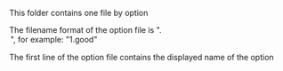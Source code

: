 This folder contains one file by option

The filename format of the option file is "<position>.<option id>", for example: "1.good"

The first line of the option file contains the displayed name of the option